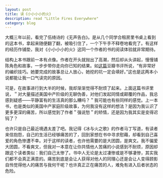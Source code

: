 ```yaml
---
layout: post
title: 读《小小小小的火》
description: read "Little Fires Everywhere"
category: blog
---
```

大概三年以前，看完了伍绮诗的《无声告白》。是从几个同学合租房里书桌上看到的这本书，拿起来随便翻了翻，被吸引住了，一个下午手不释卷地看完了。有这样的经历作铺垫，我对《小小小小的火》这同一个作者的书的阅读体验就非常期待。

结构上本书跟前一本有点像。作者在开头就抛出了高潮，然后却从头讲起，慢慢铺陈角色和故事，一步步带你走向你已知的结果。如[这篇](https://book.douban.com/review/9404633/)豆瓣书评所说，“有非常好的编织技巧。她要完成的故事总让人放心，她挖的坑一定会填好。”这也是这两本小说都能让我一口气读完的原因。

可是，在故事进行到大半的时候，我却渐渐觉得不耐烦了起来。上面这篇书评里说，＂对大量描述美国中产阶级的无聊伪善，对他们发起同情或颠覆的作品，我总感到疑惑——平静富有的生活真的那么糟吗？＂我可能也有些同样的感觉。上一本书，也是类似的美国中产家庭阶级故事，为何我没有这样的想法？是因为我认识了更多更深的痛苦，所以感觉到了作者＂强说愁＂的矫情，还是因为我其实是变得迟钝了？

也许只是自己最近境遇太差了吧。我记得《冰与火之歌》的作者马丁写道，有读者来信抱怨，自己的生活已经够痛苦的了，回到家想在书中寻求慰藉，却看到自己喜爱的角色惨遭不幸。对于这样的读者，也许他需要的是大团圆，是爽文。我不偏爱大团圆，不看爽文，但我对一本意在让你共情他人苦痛的小说感到不耐烦，原因却跟这个读者类似：我们自己太惨了。书中人无论是太过凄惨或是不够凄惨，其实我们都不会真正满意的。痛苦到底是会让人获得对他人的同理心还是会让人变得顾影自怜觉得他人的痛苦与我何干呢？也许真正正在痛苦的人，难免有进入后者状态的危险。

